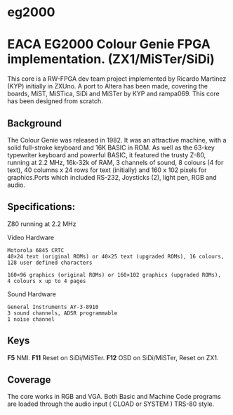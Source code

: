 # eg2000
# EACA EG2000 Colour Genie FPGA implementation. (ZX1/MiSTer/SiDi)

This core is a RW-FPGA dev team project implemented by Ricardo Martinez (KYP) initially in ZXUno.
A port to Altera has been made, covering the boards, MiST, MiSTica, SiDi and MiSTer by KYP and rampa069.
This core has been designed from scratch.

## Background

The Colour Genie was released in 1982.  It was an attractive machine, with a solid 
full-stroke keyboard and 16K BASIC in ROM. 
As well as the 63-key typewriter keyboard and powerful BASIC, it featured the 
trusty Z-80, running at 2.2 MHz, 16k-32k of RAM, 3 channels of sound, 8 colours 
(4 for text), 40 columns x 24 rows for text (initially) and 160 x 102 pixels 
for graphics.Ports which included RS-232, Joysticks (2), light pen, RGB and audio.  

## Specifications:

Z80 running at 2.2 MHz

Video Hardware

    Motorola 6845 CRTC
    40×24 text (original ROMs) or 40×25 text (upgraded ROMs), 16 colours, 
    128 user defined characters
    
    160×96 graphics (original ROMs) or 160×102 graphics (upgraded ROMs), 
    4 colours x up to 4 pages

Sound Hardware

    General Instruments AY-3-8910
    3 sound channels, ADSR programmable
    1 noise channel
## Keys
 **F5** NMI.
 **F11** Reset on SiDi/MiSTer.
 **F12** OSD on SiDi/MiSTer, Reset on ZX1.
 
## Coverage

The core works in RGB and VGA. 
Both Basic and Machine Code programs are loaded through the audio input ( CLOAD or SYSTEM ) TRS-80 style.


